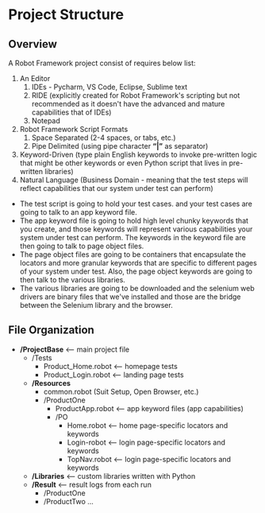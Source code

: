 # Project Structure

## Overview
A Robot Framework project consist of requires below list:

1. An Editor
    1. IDEs - Pycharm, VS Code, Eclipse, Sublime text
    2. RIDE (explicitly created for Robot Framework's scripting but not recommended as it doesn't have the advanced and mature capabilities that of IDEs)
    3. Notepad
2. Robot Framework Script Formats
    1. Space Separated (2-4 spaces, or tabs, etc.)
    2. Pipe Delimited (using pipe character **“|”** as separator)
3. Keyword-Driven (type plain English keywords to invoke pre-written logic that might be other keywords or even Python script that lives in pre-written libraries)
4. Natural Language (Business Domain - meaning that the test steps will reflect capabilities that our system under test can perform)


- The test script is going to hold your test cases. and your test cases are going to talk to an app keyword file.
- The app keyword file is going to hold high level chunky keywords that you create, and those keywords will represent various capabilities your system under test can perform. The keywords in the keyword file are then going to talk to page object files.
- The page object files are going to be containers that encapsulate the locators and more granular keywords that are specific to different pages of your system under test. Also, the page object keywords are going to then talk to the various libraries.
- The various libraries are going to be downloaded and the selenium web drivers are binary files that we've installed and those are the bridge between the Selenium library and the browser.

## File Organization
- **/ProjectBase** <-- main project file
  - /Tests 
    - Product_Home.robot <-- homepage tests
    - Product_Login.robot <-- landing page tests
  - **/Resources**
    - common.robot (Suit Setup, Open Browser, etc.)
    - /ProductOne
      - ProductApp.robot <-- app keyword files (app capabilities)
      - /PO
        - Home.robot <-- home page-specific locators and keywords
        - Login-robot <-- login page-specific locators and keywords
        - TopNav.robot <-- login page-specific locators and keywords
  - **/Libraries** <-- custom libraries written with Python
  - **/Result** <-- result logs from each run
    - /ProductOne
    - /ProductTwo ... 

